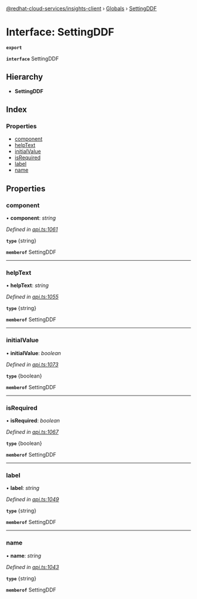 [@redhat-cloud-services/insights-client](../README.md) › [Globals](../globals.md) › [SettingDDF](settingddf.md)

# Interface: SettingDDF

**`export`** 

**`interface`** SettingDDF

## Hierarchy

* **SettingDDF**

## Index

### Properties

* [component](settingddf.md#component)
* [helpText](settingddf.md#helptext)
* [initialValue](settingddf.md#initialvalue)
* [isRequired](settingddf.md#isrequired)
* [label](settingddf.md#label)
* [name](settingddf.md#name)

## Properties

###  component

• **component**: *string*

*Defined in [api.ts:1061](https://github.com/RedHatInsights/javascript-clients/blob/master/packages/insights/api.ts#L1061)*

**`type`** {string}

**`memberof`** SettingDDF

___

###  helpText

• **helpText**: *string*

*Defined in [api.ts:1055](https://github.com/RedHatInsights/javascript-clients/blob/master/packages/insights/api.ts#L1055)*

**`type`** {string}

**`memberof`** SettingDDF

___

###  initialValue

• **initialValue**: *boolean*

*Defined in [api.ts:1073](https://github.com/RedHatInsights/javascript-clients/blob/master/packages/insights/api.ts#L1073)*

**`type`** {boolean}

**`memberof`** SettingDDF

___

###  isRequired

• **isRequired**: *boolean*

*Defined in [api.ts:1067](https://github.com/RedHatInsights/javascript-clients/blob/master/packages/insights/api.ts#L1067)*

**`type`** {boolean}

**`memberof`** SettingDDF

___

###  label

• **label**: *string*

*Defined in [api.ts:1049](https://github.com/RedHatInsights/javascript-clients/blob/master/packages/insights/api.ts#L1049)*

**`type`** {string}

**`memberof`** SettingDDF

___

###  name

• **name**: *string*

*Defined in [api.ts:1043](https://github.com/RedHatInsights/javascript-clients/blob/master/packages/insights/api.ts#L1043)*

**`type`** {string}

**`memberof`** SettingDDF

